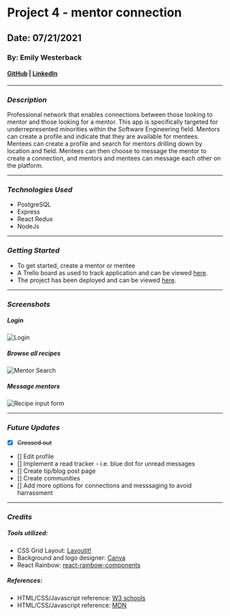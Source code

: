 # Project 4 - mentor connection

## Date: 07/21/2021

### By: Emily Westerback

#### [GitHub](https://github.com/ewesterback) | [LinkedIn](https://www.linkedin.com/in/emily-westerback)
***


### *Description*
Professional network that enables connections between those looking to mentor and those looking for a mentor.  This app is specifically targeted for underrepresented minorities within the Software Engineering field.  Mentors can create a profile and indicate that they are available for mentees.  Mentees can create a profile and search for mentors drilling down by location and field.  Mentees can then choose to message the mentor to create a connection, and mentors and mentees can message each other on the platform.  

***

### *Technologies Used*
* PostgreSQL
* Express
* React Redux
* NodeJs 
***

### *Getting Started*
* To get started, create a mentor or mentee
* A Trello board as used to track application and can be viewed [here](https://trello.com/b/KQOmzy03/project4).
* The project has been deployed and can be viewed [here](link).
***

### *Screenshots*
##### Login
![Login](https://imgur.com/dkKVfOj.jpg)
##### Browse all recipes
![Mentor Search](https://imgur.com/35JKolQ.jpg)
##### Message mentors
![Recipe input form](https://imgur.com/xCTWBHw.jpg)


***

### *Future Updates*
- [x] ~~Crossed out~~
- [] Edit profile
- [] Implement a read tracker - i.e. blue dot for unread messages
- [] Create tip/blog post page
- [] Create communities
- [] Add more options for connections and messsaging to avoid harrassment

***

### *Credits*
##### Tools utilized: 
* CSS Grid Layout: [Layoutit!](https://grid.layoutit.com/)
* Background and logo designer: [Canva](https://www.canva.com/)
* React Rainbow: [react-rainbow-components](https://react-rainbow.io/)


##### References:
* HTML/CSS/Javascript reference: [W3 schools](https://www.w3schools.com/)
* HTML/CSS/Javascript reference: [MDN](https://developer.mozilla.org/en-US/)